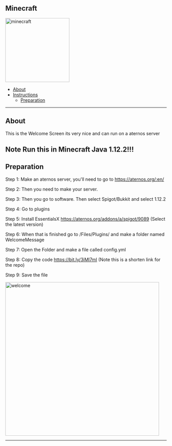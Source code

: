 ## Minecraft
<img src="https://github.com/Cryptic-Minute/Minecraft_1.12.2_Welcome_Screen/blob/master/Important/Minecraft_cover.png" alt="minecraft" width="200"/>

<!-- ----------------------------------------------------------------------- -->
* [About](about)
* [Instructions](#instructions)
    * [Preparation](#preparation)
    
<hr>    
<!-- ----------------------------------------------------------------------- -->

## About
This is the Welcome Screen its very nice and can run on a aternos server
## Note Run this in Minecraft Java 1.12.2!!!

## Preparation 
   Step 1: Make an aternos server, you'll need to go to https://aternos.org/:en/
   
   Step 2: Then you need to make your server.
  
   Step 3: Then you go to software. Then select Spigot/Bukkit and select 1.12.2
   
   Step 4: Go to plugins
   
   Step 5: Install EssentialsX https://aternos.org/addons/a/spigot/9089 (Select the latest version)
   
   Step 6: When that is finished go to /Files/Plugins/ and make a folder named WelcomeMessage
   
   Step 7: Open the Folder and make a file called config.yml
   
   
   
   Step 8: Copy the code https://bit.ly/3iMl7mI (Note this is a shorten link for the repo)
   
   Step 9: Save the file
   
   








<img src="https://github.com/Cryptic-Minute/Minecraft_1.12.2_Welcome_Screen/blob/master/Important/4fjfgw.gif" alt="welcome" width="480"/>
<hr>

